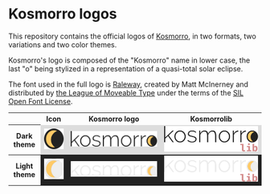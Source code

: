 # Kosmorro logos

This repository contains the official logos of [Kosmorro](http://kosmorro.space), in two formats, two variations and two color themes.

Kosmorro's logo is composed of the "Kosmorro" name in lower case, the last "o" being stylized in a representation of a quasi-total solar eclipse.

The font used in the full logo is [Raleway](https://www.theleagueofmoveabletype.com/raleway), created by Matt McInerney and distributed by [the League of Moveable Type](https://www.theleagueofmoveabletype.com) under the terms of the [SIL Open Font License](https://scripts.sil.org/cms/scripts/page.php?site_id=nrsi&id=OFL_web).

<table>
    <tr>
        <td></td>
        <th>Icon</th>
        <th>Kosmorro logo</th>
        <th>Kosmorrolib</th>
    </tr>
    <tr>
        <th>Dark theme</th>
        <td style="background: #ddd"><img src="icon/kosmorro-icon.svg" alt="Kosmorro's icon (dark)" />
        <td style="background: #ddd"><img src="kosmorro/kosmorro-logo.svg" alt="Kosmorro's logo (dark)" />
        <td style="background: #ddd"><img src="kosmorrolib/kosmorrolib-logo.svg" alt="Kosmorrolib's logo (dark)" />
    </tr>
    <tr>
        <th>Light theme</th>
        <td style="background: #222"><img src="icon/kosmorro-icon-white.svg" alt="Kosmorro's icon (light)" />
        <td style="background: #222"><img src="kosmorro/kosmorro-logo-white.svg" alt="Kosmorro's logo (light)" />
        <td style="background: #222"><img src="kosmorrolib/kosmorrolib-logo-white.svg" alt="Kosmorrolib's logo (light)" />
    </tr>
</table>
